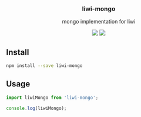 <h3 align="center">
  liwi-mongo
</h3>

<p align="center">
  mongo implementation for liwi
</p>

<p align="center">
  <a href="https://npmjs.org/package/liwi-mongo"><img src="https://img.shields.io/npm/v/liwi-mongo.svg?style=flat-square"></a>
  <a href="https://david-dm.org/liwijs/liwi?path=packages/liwi-mongo"><img src="https://david-dm.org/liwijs/liwi.svg?path=packages/liwi-mongo?style=flat-square"></a>
</p>

## Install

```bash
npm install --save liwi-mongo
```

## Usage

```js
import liwiMongo from 'liwi-mongo';

console.log(liwiMongo);
```
